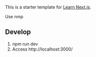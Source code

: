 This is a starter template for [Learn Next.js](https://nextjs.org/learn).

Use nmp

## Develop

1. npm run dev
2. Access http://localhost:3000/